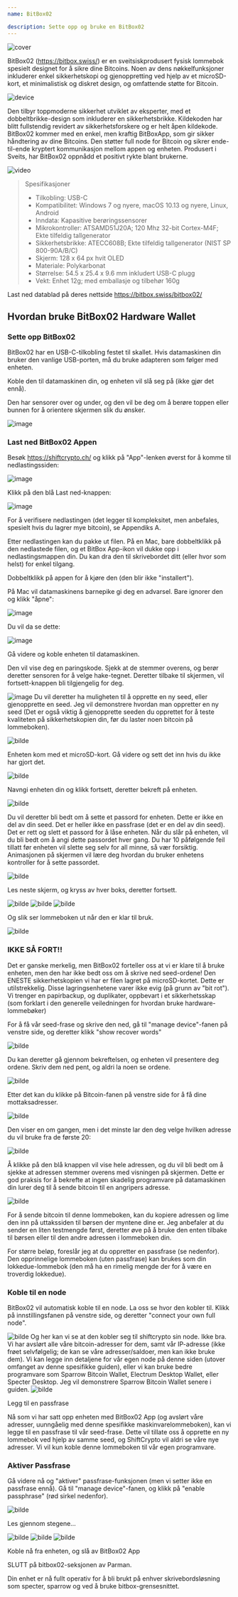 ```yaml
---
name: BitBox02

description: Sette opp og bruke en BitBox02
---
```


![cover](assets/cover.webp)

BitBox02 (https://bitbox.swiss/) er en sveitsiskprodusert fysisk lommebok spesielt designet for å sikre dine Bitcoins. Noen av dens nøkkelfunksjoner inkluderer enkel sikkerhetskopi og gjenoppretting ved hjelp av et microSD-kort, et minimalistisk og diskret design, og omfattende støtte for Bitcoin.

![device](assets/1.webp)

Den tilbyr toppmoderne sikkerhet utviklet av eksperter, med et dobbeltbrikke-design som inkluderer en sikkerhetsbrikke. Kildekoden har blitt fullstendig revidert av sikkerhetsforskere og er helt åpen kildekode. BitBox02 kommer med en enkel, men kraftig BitBoxApp, som gir sikker håndtering av dine Bitcoins. Den støtter full node for Bitcoin og sikrer ende-til-ende kryptert kommunikasjon mellom appen og enheten. Produsert i Sveits, har BitBox02 oppnådd et positivt rykte blant brukerne.

![video](https://youtu.be/sB4b2PbYaj0)

> Spesifikasjoner
>
> - Tilkobling: USB-C
> - Kompatibilitet: Windows 7 og nyere, macOS 10.13 og nyere, Linux, Android
> - Inndata: Kapasitive berøringssensorer
> - Mikrokontroller: ATSAMD51J20A; 120 Mhz 32-bit Cortex-M4F; Ekte tilfeldig tallgenerator
> - Sikkerhetsbrikke: ATECC608B; Ekte tilfeldig tallgenerator (NIST SP 800-90A/B/C)
> - Skjerm: 128 x 64 px hvit OLED
> - Materiale: Polykarbonat
> - Størrelse: 54.5 x 25.4 x 9.6 mm inkludert USB-C plugg
> - Vekt: Enhet 12g; med emballasje og tilbehør 160g

Last ned datablad på deres nettside https://bitbox.swiss/bitbox02/

## Hvordan bruke BitBox02 Hardware Wallet

### Sette opp BitBox02

BitBox02 har en USB-C-tilkobling festet til skallet. Hvis datamaskinen din bruker den vanlige USB-porten, må du bruke adapteren som følger med enheten.

Koble den til datamaskinen din, og enheten vil slå seg på (ikke gjør det ennå).

Den har sensorer over og under, og den vil be deg om å berøre toppen eller bunnen for å orientere skjermen slik du ønsker.

![image](assets/2.webp)

### Last ned BitBox02 Appen

Besøk https://shiftcrypto.ch/ og klikk på "App"-lenken øverst for å komme til nedlastingssiden:

![image](assets/3.webp)

Klikk på den blå Last ned-knappen:

![image](assets/4.webp)

For å verifisere nedlastingen (det legger til kompleksitet, men anbefales, spesielt hvis du lagrer mye bitcoin), se Appendiks A.

Etter nedlastingen kan du pakke ut filen. På en Mac, bare dobbeltklikk på den nedlastede filen, og et BitBox App-ikon vil dukke opp i nedlastingsmappen din. Du kan dra den til skrivebordet ditt (eller hvor som helst) for enkel tilgang.

Dobbeltklikk på appen for å kjøre den (den blir ikke "installert").

På Mac vil datamaskinens barnepike gi deg en advarsel. Bare ignorer den og klikk "åpne":

![image](assets/5.webp)

Du vil da se dette:

![image](assets/6.webp)

Gå videre og koble enheten til datamaskinen.

Den vil vise deg en paringskode. Sjekk at de stemmer overens, og berør deretter sensoren for å velge hake-tegnet. Deretter tilbake til skjermen, vil fortsett-knappen bli tilgjengelig for deg.

![image](assets/7.webp)
Du vil deretter ha muligheten til å opprette en ny seed, eller gjenopprette en seed. Jeg vil demonstrere hvordan man oppretter en ny seed (Det er også viktig å gjenopprette seeden du opprettet for å teste kvaliteten på sikkerhetskopien din, før du laster noen bitcoin på lommeboken).

![bilde](assets/8.webp)

Enheten kom med et microSD-kort. Gå videre og sett det inn hvis du ikke har gjort det.

![bilde](assets/9.webp)

Navngi enheten din og klikk fortsett, deretter bekreft på enheten.

![bilde](assets/10.webp)

Du vil deretter bli bedt om å sette et passord for enheten. Dette er ikke en del av din seed. Det er heller ikke en passfrase (det er en del av din seed). Det er rett og slett et passord for å låse enheten. Når du slår på enheten, vil du bli bedt om å angi dette passordet hver gang. Du har 10 påfølgende feil tillatt før enheten vil slette seg selv for all minne, så vær forsiktig. Animasjonen på skjermen vil lære deg hvordan du bruker enhetens kontroller for å sette passordet.

![bilde](assets/11.webp)

Les neste skjerm, og kryss av hver boks, deretter fortsett.

![bilde](assets/12.webp)
![bilde](assets/13.webp)
![bilde](assets/14.webp)

Og slik ser lommeboken ut når den er klar til bruk.

![bilde](assets/15.webp)

### IKKE SÅ FORT!!

Det er ganske merkelig, men BitBox02 forteller oss at vi er klare til å bruke enheten, men den har ikke bedt oss om å skrive ned seed-ordene! Den ENESTE sikkerhetskopien vi har er filen lagret på microSD-kortet. Dette er utilstrekkelig. Disse lagringsenhetene varer ikke evig (på grunn av "bit rot"). Vi trenger en papirbackup, og duplikater, oppbevart i et sikkerhetsskap (som forklart i den generelle veiledningen for hvordan bruke hardware-lommebøker)

For å få vår seed-frase og skrive den ned, gå til "manage device"-fanen på venstre side, og deretter klikk "show recover words"

![bilde](assets/16.webp)

Du kan deretter gå gjennom bekreftelsen, og enheten vil presentere deg ordene. Skriv dem ned pent, og aldri la noen se ordene.

![bilde](assets/17.webp)

Etter det kan du klikke på Bitcoin-fanen på venstre side for å få dine mottaksadresser.

![bilde](assets/18.webp)

Den viser en om gangen, men i det minste lar den deg velge hvilken adresse du vil bruke fra de første 20:

![bilde](assets/19.webp)

Å klikke på den blå knappen vil vise hele adressen, og du vil bli bedt om å sjekke at adressen stemmer overens med visningen på skjermen. Dette er god praksis for å bekrefte at ingen skadelig programvare på datamaskinen din lurer deg til å sende bitcoin til en angripers adresse.

![bilde](assets/20.webp)

For å sende bitcoin til denne lommeboken, kan du kopiere adressen og lime den inn på uttakssiden til børsen der myntene dine er. Jeg anbefaler at du sender en liten testmengde først, deretter øve på å bruke den enten tilbake til børsen eller til den andre adressen i lommeboken din.

For større beløp, foreslår jeg at du oppretter en passfrase (se nedenfor). Den opprinnelige lommeboken (uten passfrase) kan brukes som din lokkedue-lommebok (den må ha en rimelig mengde der for å være en troverdig lokkedue).

### Koble til en node

BitBox02 vil automatisk koble til en node. La oss se hvor den kobler til. Klikk på innstillingsfanen på venstre side, og deretter "connect your own full node".

![bilde](assets/21.webp)
Og her kan vi se at den kobler seg til shiftcrypto sin node. Ikke bra. Vi har avslørt alle våre bitcoin-adresser for dem, samt vår IP-adresse (ikke frøet selvfølgelig; de kan se våre adresser/saldoer, men kan ikke bruke dem). Vi kan legge inn detaljene for vår egen node på denne siden (utover omfanget av denne spesifikke guiden), eller vi kan bruke bedre programvare som Sparrow Bitcoin Wallet, Electrum Desktop Wallet, eller Specter Desktop. Jeg vil demonstrere Sparrow Bitcoin Wallet senere i guiden.
![bilde](assets/22.webp)

Legg til en passfrase

Nå som vi har satt opp enheten med BitBox02 App (og avslørt våre adresser, uunngåelig med denne spesifikke maskinvarelommeboken), kan vi legge til en passfrase til vår seed-frase. Dette vil tillate oss å opprette en ny lommebok ved hjelp av samme seed, og ShiftCrypto vil aldri se våre nye adresser. Vi vil kun koble denne lommeboken til vår egen programvare.

### Aktiver Passfrase

Gå videre nå og "aktiver" passfrase-funksjonen (men vi setter ikke en passfrase ennå). Gå til "manage device"-fanen, og klikk på "enable passphrase" (rød sirkel nedenfor).

![bilde](assets/23.webp)

Les gjennom stegene…

![bilde](assets/24.webp)
![bilde](assets/25.webp)
![bilde](assets/26.webp)

Koble nå fra enheten, og slå av BitBox02 App

SLUTT på bitbox02-seksjonen av Parman.

Din enhet er nå fullt operativ for å bli brukt på enhver skrivebordsløsning som specter, sparrow og ved å bruke bitbox-grensesnittet.